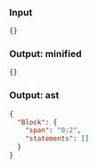 ### Input
```js
{}
```

### Output: minified
```js
{}
```

### Output: ast
```json
{
  "Block": {
    "span": "0:2",
    "statements": []
  }
}
```
